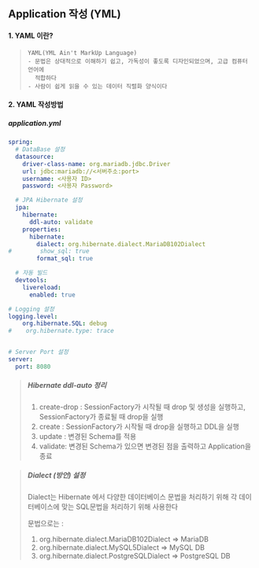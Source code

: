 ## Application 작성 (YML)



#### 1. YAML 이란?

> ```
> YAML(YML Ain't MarkUp Language)
> - 문법은 상대적으로 이해하기 쉽고, 가독성이 좋도록 디자인되었으며, 고급 컴퓨터 언어에
> 	적합하다
> - 사람이 쉽게 읽을 수 있는 데이터 직렬화 양식이다
> ```



#### 2. YAML 작성방법

##### application.yml

```yaml
spring:
  # DataBase 설정
  datasource:
    driver-class-name: org.mariadb.jdbc.Driver
    url: jdbc:mariadb://<서버주소:port>
    username: <사용자 ID>
    password: <사용자 Password>

  # JPA Hibernate 설정
  jpa:
    hibernate:
      ddl-auto: validate
    properties:
      hibernate:
        dialect: org.hibernate.dialect.MariaDB102Dialect
#        show_sql: true
        format_sql: true

  # 자동 빌드
  devtools:
    livereload:
      enabled: true

# Logging 설정
logging.level:
    org.hibernate.SQL: debug
#    org.hibernate.type: trace


# Server Port 설정
server:
  port: 8080
```

> ##### Hibernate ddl-auto 정리
>
> 1. create-drop : SessionFactory가 시작될 때 drop 및 생성을 실행하고, SessionFactory가 종료될 때 drop을 실행
> 2. create : SessionFactory가 시작될 때 drop을 실행하고 DDL을 실행
> 3. update : 변경된 Schema를 적용
> 4. validate: 변경된 Schema가 있으면 변경된 점을 출력하고 Application을 종료

> ##### Dialect (방언) 설정
>
> Dialect는 Hibernate 에서 다양한 데이터베이스 문법을 처리하기 위해 각 데이터베이스에 맞는 SQL문법을 처리하기 위해 사용한다
>
> 문법으로는 : 
>
> 1. org.hibernate.dialect.MariaDB102Dialect => MariaDB
> 2. org.hibernate.dialect.MySQL5Dialect => MySQL DB
> 3. org.hibernate.dialect.PostgreSQLDialect => PostgreSQL DB

